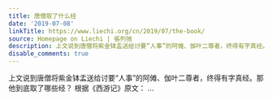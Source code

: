 ```yaml
---
title: 唐僧取了什么经
date: '2019-07-08'
linkTitle: https://www.liechi.org/cn/2019/07/the-book/
source: Homepage on Liechi | 張列弛
description: 上文说到唐僧将紫金钵盂送给讨要“人事”的阿傩、伽叶二尊者，终得有字真经。那他到底取了哪些经？ 根据《西游记》原文： ...
disable_comments: true
---
```

上文说到唐僧将紫金钵盂送给讨要“人事”的阿傩、伽叶二尊者，终得有字真经。那他到底取了哪些经？ 根据《西游记》原文： ...